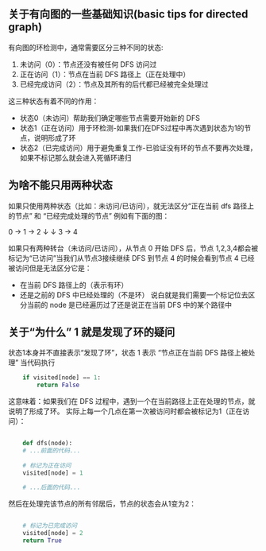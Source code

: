 ## 关于有向图的一些基础知识(basic tips for directed graph)
有向图的环检测中，通常需要区分三种不同的状态:

1. 未访问（0）：节点还没有被任何 DFS 访问过
2. 正在访问（1）：节点在当前 DFS 路径上（正在处理中）
3. 已经完成访问（2）：节点及其所有的后代都已经被完全处理过
   
这三种状态有着不同的作用：
- 状态0（未访问）帮助我们确定哪些节点需要开始新的 DFS
- 状态1（正在访问）用于环检测-如果我们在DFS过程中再次遇到状态为1的节点，说明形成了环
- 状态2（已完成访问）用于避免重复工作-已验证没有环的节点不要再次处理，如果不标记那么就会进入死循环递归

## 为啥不能只用两种状态

如果只使用两种状态（比如：未访问/已访问），就无法区分“正在当前 dfs 路径上的节点” 和 “已经完成处理的节点”
例如有下面的图：

0 → 1 → 2
↓   ↓
3 → 4

如果只有两种转台（未访问/已访问），从节点 0 开始 DFS 后，节点 1,2,3,4都会被标记为“已访问”当我们从节点3接续继续 DFS 到节点 4 的时候会看到节点 4 已经被访问但是无法区分它是：
- 在当前 DFS 路径上的（表示有环）
- 还是之前的 DFS 中已经处理的（不是环）
说白就是我们需要一个标记位去区分当前的 node 是已经遍历过了还是说正在当前 DFS 中的某个路径中

## 关于“为什么” 1 就是发现了环的疑问
状态1本身并不直接表示“发现了环”，状态 1 表示 “节点正在当前 DFS 路径上被处理”
当代码执行

``` python
    if visited[node] == 1:
        return False
```

这意味着：如果我们在 DFS 过程中，遇到一个在当前路径上正在处理的节点，就说明了形成了环。
实际上每一个几点在第一次被访问时都会被标记为1（正在访问）：
``` python

    def dfs(node):
    # ...前面的代码...
    
    # 标记为正在访问
    visited[node] = 1
    
    # ...后面的代码...
```

然后在处理完该节点的所有邻居后，节点的状态会从1变为2：

```python

    # 标记为已完成访问
    visited[node] = 2
    return True
```
